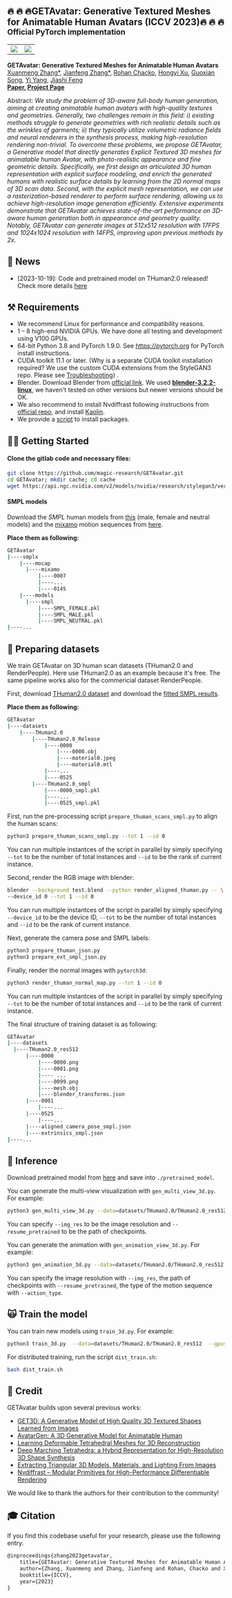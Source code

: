 ## 🔥 🔥 🔥GETAvatar: Generative Textured Meshes for Animatable Human Avatars (ICCV 2023)🔥 🔥 🔥<br><sub>Official PyTorch implementation </sub>

<table style="border:0px">
   <tr>
       <td><img src="./docs/assets/rp_mv.gif" frame=void rules=none></td>
       <td><img src="./docs/assets/thu_mocap_0070.gif" frame=void rules=none></td>
   </tr>
</table>

**GETAvatar: Generative Textured Meshes for Animatable Human Avatars**<br>
[Xuanmeng Zhang*](https://scholar.google.com/citations?user=QzlBBMEAAAAJ&hl=en), [Jianfeng Zhang*](http://jeff95.me/), [Rohan Chacko](https://rohanchacko.github.io/),
[Hongyi Xu](https://hongyixu37.github.io/homepage/), 
[Guoxian Song](https://guoxiansong.github.io/homepage/index.html), [Yi Yang](https://scholar.google.com.sg/citations?user=RMSuNFwAAAAJ&hl=en), [Jiashi Feng](https://sites.google.com/site/jshfeng/home) <br>
**[Paper](https://openaccess.thecvf.com/content/ICCV2023/papers/Zhang_GETAvatar_Generative_Textured_Meshes_for_Animatable_Human_Avatars_ICCV_2023_paper.pdf), [Project Page](https://getavatar.github.io/)**

Abstract: *We study the problem of 3D-aware full-body human generation, aiming at creating animatable human avatars with high-quality textures and geometries. Generally, two challenges remain in this field: i) existing methods struggle to generate geometries with rich realistic details such as the wrinkles of garments; ii) they typically utilize volumetric radiance fields and neural renderers in the synthesis process, making high-resolution rendering non-trivial. To overcome these problems, we propose GETAvatar, a Generative model that directly generates Explicit Textured 3D meshes for animatable human Avatar, with photo-realistic appearance and fine geometric details. Specifically, we first design an articulated 3D human representation with explicit surface modeling, and enrich the generated humans with realistic surface details by learning from the 2D normal maps of 3D scan data. Second, with the explicit mesh representation, we can use a rasterization-based renderer to perform surface rendering, allowing us to achieve high-resolution image generation efficiently. Extensive experiments demonstrate that GETAvatar achieves state-of-the-art performance on 3D-aware human generation both in appearance and geometry quality. Notably, GETAvatar can generate images at 512x512 resolution with 17FPS and 1024x1024 resolution with 14FPS, improving upon previous methods by 2x.*







## 📢 News

- [2023-10-19]: Code and pretrained model on THuman2.0 released! Check more details [here](https://drive.google.com/drive/folders/195mqqOSuHl_1xmShXKna2S5RXijUEQft)

## ⚒️ Requirements

* We recommend Linux for performance and compatibility reasons.
* 1 &ndash; 8 high-end NVIDIA GPUs. We have done all testing and development using V100 GPUs.
* 64-bit Python 3.8 and PyTorch 1.9.0. See https://pytorch.org for PyTorch install
  instructions.
* CUDA toolkit 11.1 or later.  (Why is a separate CUDA toolkit installation required? We
  use the custom CUDA extensions from the StyleGAN3 repo. Please
  see [Troubleshooting](https://github.com/NVlabs/stylegan3/blob/main/docs/troubleshooting.md#why-is-cuda-toolkit-installation-necessary))
  .
* Blender. Download Blender from [official link](https://www.blender.org/). We used [**blender-3.2.2-linux**](https://download.blender.org/release/Blender3.2/blender-3.2.2-linux-x64.tar.xz), we haven't tested on other versions but newer versions should be OK.
* We also recommend to install Nvdiffrast following instructions
  from [official repo](https://github.com/NVlabs/nvdiffrast), and
  install [Kaolin](https://github.com/NVIDIAGameWorks/kaolin).
* We provide a [script](./install_getavatar.sh) to install packages.

## 🏃‍♂️ Getting Started

#### Clone the gitlab code and necessary files:

```bash
git clone https://github.com/magic-research/GETAvatar.git
cd GETAvatar; mkdir cache; cd cache
wget https://api.ngc.nvidia.com/v2/models/nvidia/research/stylegan3/versions/1/files/metrics/inception-2015-12-05.pkl
```

#### SMPL models
Download the *SMPL* human models from [this](http://smpl.is.tue.mpg.de) (male, female and neutral models) and the [mixamo](https://www.mixamo.com) motion sequences from [here](https://drive.google.com/drive/folders/1iXD2CShfcjk8fxUAC0VmTdiKeDz-DOc8?usp=sharing).

**Place them as following:**
```bash
GETAvatar
|----smplx
    |----mocap
      |----mixamo
          |----0007  
          |----...
          |----0145  
    |----models
      |----smpl
          |----SMPL_FEMALE.pkl
          |----SMPL_MALE.pkl
          |----SMPL_NEUTRAL.pkl
|----...
```


## 📝 Preparing datasets

<!-- GET3D is trained on synthetic dataset. We provide rendering scripts for Shapenet. Please
refer to [readme](./render_shapenet_data/README.md) to download shapenet dataset and
render it. -->

We train GETAvatar on 3D human scan datasets (THuman2.0 and RenderPeople).
Here use THuman2.0 as an example because it's free. The same pipeline works also for the commericial dataset RenderPeople.


First, download [THuman2.0 dataset](https://github.com/ytrock/THuman2.0-Dataset) and download the [fitted SMPL results](https://dataset.ait.ethz.ch/downloads/gdna/THuman2.0_smpl.zip).


**Place them as following:**
```bash
GETAvatar
|----datasets
    |----THuman2.0
        |----THuman2.0_Release
            |----0000
                |----0000.obj
                |----material0.jpeg
                |----material0.mtl
            |----...
            |----0525
        |----THuman2.0_smpl
            |----0000_smpl.pkl
            |----...
            |----0525_smpl.pkl
```

First, run the pre-processing script `prepare_thuman_scans_smpl.py` to align the human scans:
```bash
python3 prepare_thuman_scans_smpl.py --tot 1 --id 0
```
You can run multiple instantces of the script in parallel by simply specifying `--tot` to be the number of total instances and `--id` to be the rank of current instance. 

Second, render the RGB image with blender:
```bash
blender --background test.blend --python render_aligned_thuman.py -- \
--device_id 0 --tot 1 --id 0
```
You can run multiple instantces of the script in parallel by simply specifying `--device_id` to be the device ID, `--tot` to be the number of total instances and `--id` to be the rank of current instance. 


Next, generate the camera pose and SMPL labels:
```bash
python3 prepare_thuman_json.py
python3 prepare_ext_smpl_json.py
```

Finally,  render the normal images with `pytorch3d`:
```bash
python3 render_thuman_normal_map.py --tot 1 --id 0
```
You can run multiple instantces of the script in parallel by simply specifying `--tot` to be the number of total instances and `--id` to be the rank of current instance. 

The final structure of training dataset is as following:
```bash
GETAvatar
|----datasets
  |----THuman2.0_res512
      |----0000
          |----0000.png
          |----0001.png   
          |---- ...              
          |----0099.png  
          |----mesh.obj
          |----blender_transforms.json
      |----0001     
          |----...  
      |----0525   
          |----...
      |----aligned_camera_pose_smpl.json
      |----extrinsics_smpl.json
|----...
```

## 🙉 Inference

Download pretrained model from [here](https://drive.google.com/drive/folders/195mqqOSuHl_1xmShXKna2S5RXijUEQft?usp=sharing) and save into `./pretrained_model`.

You can generate the multi-view visualization with `gen_multi_view_3d.py`. For example: 
```bash
python3 gen_multi_view_3d.py --data=datasets/THuman2.0/THuman2.0_res512  --gpus=1 --batch=4 --batch-gpu=4 --mbstd-group=4 --gamma=10 --dmtet_scale=2 --one_3d_generator=1  --fp32=0  --img_res=512 --norm_interval=1 --dis_pose_cond=True  --normal_dis_pose_cond=True --eik_weight=1e-3  --unit_2norm=True --use_normal_offset=False --blur_rgb_image=False --blur_normal_image=False --camera_type=blender --load_normal_map=True --with_sr=True --seeds=0-3 --grid=2x2 --save_gif=False --render_all_pose=False --resume_pretrain=pretrained_model/THuman_512.pt  --output=output_videos/thu_512.mp4  --outdir=debug
```
You can specify `--img_res` to be the image resolution and `--resume_pretrained` to be the path of checkpoints. 

You can generate the animation with `gen_animation_view_3d.py`. For example:
```bash
python3 gen_animation_3d.py --data=datasets/THuman2.0/THuman2.0_res512   --gpus=1 --batch=4 --batch-gpu=4 --mbstd-group=4 --gamma=20 --dmtet_scale=2 --one_3d_generator=1  --fp32=0  --img_res=512 --norm_interval=1 --dis_pose_cond=True  --normal_dis_pose_cond=True --eik_weight=1e-3  --unit_2norm=True --use_normal_offset=False --blur_rgb_image=False  --blur_normal_image=False --camera_type=blender --load_normal_map=True  --with_sr=True --seeds=0-3 --grid=2x2 --save_gif=False --render_all_pose=False --action_type=0145 --frame_skip=1 --resume_pretrain=pretrained_model/THuman_512.pt --output=output_videos/thuman_mocap_0145.mp4 --outdir=debug
```
You can specify the image resolution with `--img_res`, the path of checkpoints with `--resume_pretrained`, the type of the motion sequence with `--action_type`.



## 🙀 Train the model
You can train new models using `train_3d.py`. For example:
```bash
python3 train_3d.py  --data=datasets/THuman2.0/THuman2.0_res512  --gpus=8 --batch=32 --batch-gpu=4 --mbstd-group=4 --gamma=10 --dmtet_scale=2 --one_3d_generator=1  --fp32=0 --img_res=512 --norm_interval=1 --dis_pose_cond=True  --normal_dis_pose_cond=True --eik_weight=1e-3  --unit_2norm=True --use_normal_offset=False --blur_rgb_image=False --blur_normal_image=False --camera_type=blender --load_normal_map=True --with_sr=True --outdir=thuman_res512_ckpts
```
For distributed training, run the script `dist_train.sh`:
```bash
bash dist_train.sh
```

## 🙏 Credit

GETAvatar builds upon several previous works:
- [GET3D: A Generative Model of High Quality 3D Textured Shapes Learned from Images](https://nv-tlabs.github.io/GET3D/)
- [AvatarGen: A 3D Generative Model for Animatable Human](http://jeff95.me/projects/avatargen.html)
- [Learning Deformable Tetrahedral Meshes for 3D Reconstruction](https://nv-tlabs.github.io/DefTet/)
- [Deep Marching Tetrahedra: a Hybrid Representation for High-Resolution 3D Shape Synthesis](https://nv-tlabs.github.io/DMTet/)
- [Extracting Triangular 3D Models, Materials, and Lighting From Images](https://nvlabs.github.io/nvdiffrec/)
- [Nvdiffrast – Modular Primitives for High-Performance Differentiable Rendering](https://nvlabs.github.io/nvdiffrast/)

We would like to thank the authors for their contribution to the community!


## 🎓 Citation
If you find this codebase useful for your research, please use the following entry.
```latex
@inproceedings{zhang2023getavatar,
    title={GETAvatar: Generative Textured Meshes for Animatable Human Avatars},
    author={Zhang, Xuanmeng and Zhang, Jianfeng and Rohan, Chacko and Xu, Hongyi and Song, Guoxian and Yang, Yi and Feng, Jiashi},
    booktitle={ICCV},
    year={2023}
}
```

